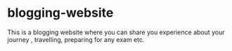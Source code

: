 # blogging-website
This is a blogging website where you can share you experience about your journey , travelling, preparing for any exam etc.
